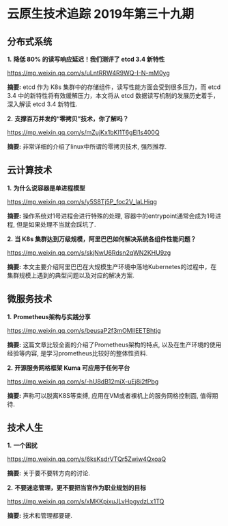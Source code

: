 # 云原生技术追踪 2019年第三十九期
## 分布式系统
**1.** **降低 80% 的读写响应延迟！我们测评了 etcd 3.4 新特性**

https://mp.weixin.qq.com/s/uLntRRW4R9WQ-I-N-mM0yg

**摘要:** etcd 作为 K8s 集群中的存储组件，读写性能方面会受到很多压力，而 etcd 3.4 中的新特性将有效缓解压力，本文将从 etcd 数据读写机制的发展历史着手，深入解读 etcd 3.4 新特性.

**2.** **支撑百万并发的“零拷贝”技术，你了解吗？**

https://mp.weixin.qq.com/s/mZujKx1bKl1T6gEI1s400Q

**摘要:** 非常详细的介绍了linux中所谓的零拷贝技术, 强烈推荐.

## 云计算技术
**1.** **为什么说容器是单进程模型**

https://mp.weixin.qq.com/s/y5S8Tj5P_foc2V_laLHiqg

**摘要:** 操作系统对1号进程会进行特殊的处理, 容器中的entrypoint通常会成为1号进程, 但是如果处理不当就会踩坑了.

**2.** **当 K8s 集群达到万级规模，阿里巴巴如何解决系统各组件性能问题？**

https://mp.weixin.qq.com/s/skjNwU6Rdsn2qWN2KHU9zg

**摘要:** 本文主要介绍阿里巴巴在大规模生产环境中落地Kubernetes的过程中，在集群规模上遇到的典型问题以及对应的解决方案.

## 微服务技术
**1.** **Prometheus架构与实践分享**

https://mp.weixin.qq.com/s/beusaP2f3mOMIlEETBhtjg

**摘要:** 这篇文章比较全面的介绍了Prometheus架构的特点, 以及在生产环境的使用经验等内容, 是学习prometheus比较好的整体性资料.

**2.** **开源服务网格框架 Kuma 可应用于任何平台**

https://mp.weixin.qq.com/s/-hU8dB12miX-uEj8i2fPbg

**摘要:** 声称可以脱离K8S等束缚, 应用在VM或者裸机上的服务网格控制面, 值得期待.

## 技术人生
**1.** **一个困扰**

https://mp.weixin.qq.com/s/6ksKsdrVTQr5Zwiw4QxoaQ

**摘要:** 关于要不要转方向的讨论.

**2.** **不要迷恋管理，更不要把当官作为职业规划的目标**

https://mp.weixin.qq.com/s/xMKKpixuJLvHpgydzLx1TQ

**摘要:** 技术和管理都要硬.

